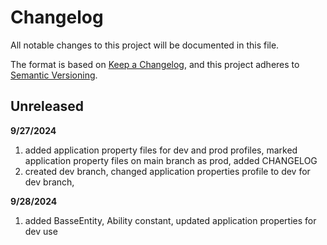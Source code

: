 # Changelog

All notable changes to this project will be documented in this file.

The format is based on [Keep a Changelog](https://keepachangelog.com/en/1.1.0/),
and this project adheres to [Semantic Versioning](https://semver.org/spec/v2.0.0.html).

## Unreleased
**9/27/2024**
1. added application property files for dev and prod profiles, marked application property files on main branch as prod, added CHANGELOG
2. created dev branch, changed application properties profile to dev for dev branch,

**9/28/2024**
1. added BasseEntity, Ability constant, updated application properties for dev use